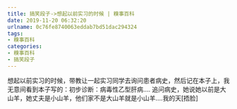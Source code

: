 ```yaml
---
title: 搞笑段子->想起以前实习的时候 | 糗事百科
date: 2019-11-20 06:32:20
urlname: 0c76fe8740063eddab7bd51dac294324
tags: 
- 糗事百科
categories:
- 糗事百科
- 搞笑段子
---
```

想起以前实习的时候，带教让一起实习同学去询问患者病史，然后记在本子上，我无意间看到本子写的：初步诊断：病毒性乙型肝病…. 追问病史，她说她以前是大山羊，她丈夫是小山羊，他们家不是大山羊就是小山羊….我的天[捂脸]


